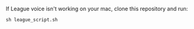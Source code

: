 If League voice isn't working on your mac, clone this repository and run:

```
sh league_script.sh
```

